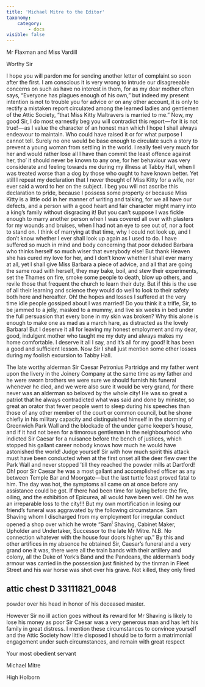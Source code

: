```yaml
---
title: 'Michael Mitre to the Editor'
taxonomy:
    category:
        - docs
visible: false
---
```


<div class="author">Mr Flaxman and Miss Vardill</div>

Worthy Sir  

I hope you will pardon me for sending another letter of complaint so soon after the first. I am conscious it is very wrong to intrude our disagreeable concerns on such as have no interest in them, for as my dear mother often says, “Everyone has plagues enough of his own,” but indeed my present intention is not to trouble you for advice or on any other account, it is only to rectify a mistaken report circulated among the learned ladies and gentlemen of the Attic Society, “that Miss Kitty Maltravers is married to me.” Now, my good Sir, I do most earnestly beg you will contradict this report — for it is not true! — as I value the character of an honest man which I hope I shall always endeavour to maintain. Who could have raised it or for what purpose I cannot tell. Surely no one would be base enough to circulate such a story to prevent a young woman from settling in the world. I really feel very much for her and would rather lose all I have than commit the least offence against her, tho’ it should never be known to any one, for her behaviour was very considerate and feeling towards me during my illness at Tabby Hall, when I was treated worse than a dog by those who ought to have known better. Yet still I repeat my declaration that I never thought of Miss Kitty for a wife, nor ever said a word to her on the subject. I beg you will not ascribe this declaration to pride, because I possess some property or because Miss Kitty is a little odd in her manner of writing and talking, for we all have our defects, and a person with a good heart and fair character might marry into a king’s family without disgracing it! But you can’t suppose I was fickle enough to marry another person when I was covered all over with plasters for my wounds and bruises, when I had not an eye to see out of, nor a foot to stand on. I think of marrying at that time, why I could not look up, and I don’t know whether I ever shall look up again as I used to do. I have suffered so much in mind and body concerning that poor deluded Barbara who thinks herself so much wiser that everybody else! But thank Heaven she has cured my love for her, and I don’t know whether I shall ever marry at all, yet I shall give Miss Barbara a piece of advice, and all that are going the same road with herself, they may bake, boil, and stew their experiments, set the Thames on fire, smoke some people to death, blow up others, and revile those that frequent the church to learn their duty. But if this is the use of all their learning and science they would do well to look to their safety both here and hereafter. Oh! the hopes and losses I suffered at the very time idle people gossiped about I was married! Do you think it a trifle, Sir, to be jammed to a jelly, masked to a mummy, and live six weeks in bed under the full persuasion that every bone in my skin was broken? Why this alone is enough to make one as mad as a march hare, as distracted as the lovely Barbara! But I deserve it all for leaving my honest employment and my dear, good, indulgent mother who taught me my duty and always makes my home comfortable. I deserve it all I say, and it’s all for my good! It has been a good and sufficient lesson. Now Sir I shall just mention some other losses during my foolish excursion to Tabby Hall.

The late worthy alderman Sir Caesar Petronius Partridge and my father went upon the livery in the Joinery Company at the same time as my father and he were sworn brothers we were sure we should furnish his funeral whenever he died, and we were also sure it would be very grand, for there never was an alderman so beloved by the whole city! He was so great a patriot that he always contradicted what was said and done by minister, so great an orator that fewer people went to sleep during his speeches than those of any other member of the court or common council, but he shone chiefly in his military capacity and distinguished himself in the storming of Greenwich Park Wall and the blockade of the under game keeper’s house, and if it had not been for a timorous gentleman in the neighbourhood who indicted Sir Caesar for a nuisance before the bench of justices, which stopped his gallant career nobody knows how much he would have astonished the world! Judge yourself Sir with how much spirit this attack must have been conducted when at the first onset all the deer flew over the Park Wall and never stopped ’till they reached the powder mills at Dartford! Oh! poor Sir Caesar he was a most gallant and accomplished officer as any between Temple Bar and Moorgate — but the last turtle feast proved fatal to him. The day was hot, the symptoms all came on at once before any assistance could be got. If there had been time for laying before the fire, oiling, and the exhibition of Epicurea, all would have been well. Oh! he was an irreparable loss to the city!!! But my own mortification in losing our friend’s funeral was aggravated by the following circumstance. Sam Shaving whom I discharged from my employment for irregular conduct opened a shop over which he wrote “Sam<sup>l</sup> Shaving, Cabinet Maker, Upholder and Undertaker, Successor to the late Mr Mitre. N.B. No connection whatever with the house four doors higher up.” By this and other artifices in my absence he obtained Sir, Caesar’s funeral and a very grand one it was, there were all the train bands with their artillery and colony, all the Duke of York’s Band and the Pandeans, the alderman’s body armour was carried in the possession just finished by the tinman in Fleet Street and his war horse was shot over his grave. Not killed, they only fired

## attic chest  D  33111821_0048

powder over his head in honor of his deceased master.  

However Sir no ill action goes without its reward for Mr Shaving is likely to lose his money as poor Sir Caesar was a very generous man and has left his family in great distress. I mention these circumstances to convince yourself and the Attic Society how little disposed I should be to form a matrimonial engagement under such circumstances, and remain with great respect  

Your most obedient servant  

Michael Mitre  

High Holborn
